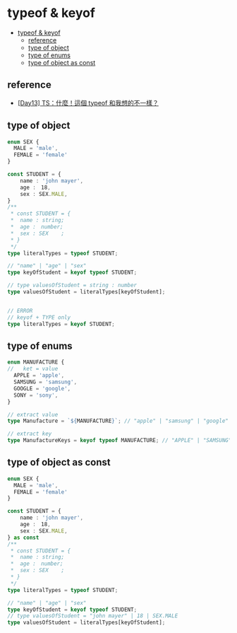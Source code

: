 # typeof & keyof

- [typeof & keyof](#typeof--keyof)
  - [reference](#reference)
  - [type of object](#type-of-object)
  - [type of enums](#type-of-enums)
  - [type of object as const](#type-of-object-as-const)

## reference

- [[Day13] TS：什麼！這個 typeof 和我想的不一樣？](https://ithelp.ithome.com.tw/articles/10274229)

## type of object 

```typescript
enum SEX {
  MALE = 'male',
  FEMALE = 'female'
}

const STUDENT = {
    name : 'john mayer',
    age :　18,
    sex : SEX.MALE,
} 
/**
 * const STUDENT = {
 *  name : string;
 *  age :　number;
 *  sex : SEX    ;
 * }
 */
type literalTypes = typeof STUDENT;

// "name" | "age" | "sex"
type keyOfStudent = keyof typeof STUDENT;

// type valuesOfStudent = string : number
type valuesOfStudent = literalTypes[keyOfStudent];


// ERROR
// keyof + TYPE only
type literalTypes = keyof STUDENT;
```

## type of enums
```typescript 
enum MANUFACTURE {
//   ket = value
  APPLE = 'apple',
  SAMSUNG = 'samsung',
  GOOGLE = 'google',
  SONY = 'sony',
}

// extract value
type Manufacture = `${MANUFACTURE}`; // "apple" | "samsung" | "google" | "sony"

// extract key
type ManufactureKeys = keyof typeof MANUFACTURE; // "APPLE" | "SAMSUNG" | "GOOGLE" | "SONY"
```


## type of object as const

```typescript
enum SEX {
  MALE = 'male',
  FEMALE = 'female'
}

const STUDENT = {
    name : 'john mayer',
    age :　18,
    sex : SEX.MALE,
} as const
/**
 * const STUDENT = {
 *  name : string;
 *  age :　number;
 *  sex : SEX    ;
 * }
 */
type literalTypes = typeof STUDENT;

// "name" | "age" | "sex"
type keyOfStudent = keyof typeof STUDENT;
// type valuesOfStudent = "john mayer" | 18 | SEX.MALE
type valuesOfStudent = literalTypes[keyOfStudent];
```